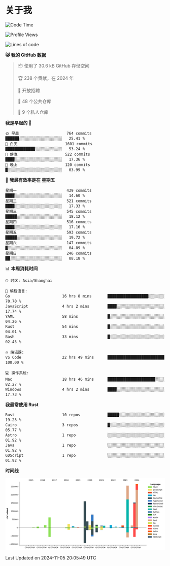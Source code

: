 # 关于我

<!--START_SECTION:waka-->
![Code Time](http://img.shields.io/badge/Code%20Time-3%2C299%20hrs%2041%20mins-blue)

![Profile Views](http://img.shields.io/badge/%E4%B8%AA%E4%BA%BA%E8%B5%84%E6%96%99%E8%A7%82%E7%9C%8B%E6%AC%A1%E6%95%B0-7-blue)

![Lines of code](https://img.shields.io/badge/%E4%BB%8E%E3%80%8CHello%20World%E3%80%8D%E8%B5%B7%E6%88%91%E5%B7%B2%E7%BB%8F%E5%86%99%E4%BA%86-1.2%20million%20%E8%A1%8C%E4%BB%A3%E7%A0%81-blue)

**🐱 我的 GitHub 数据** 

> 📦  使用了 30.6 kB GitHub 存储空间 
 > 
> 🏆 238 个贡献，在 2024 年
 > 
> 💼 开放招聘
 > 
> 📜 48 个公共仓库 
 > 
> 🔑 9 个私人仓库 
 > 
**我是早起的 🐤** 

```text
🌞 早晨                     764 commits         ██████░░░░░░░░░░░░░░░░░░░   25.41 % 
🌆 白天                     1601 commits        █████████████░░░░░░░░░░░░   53.24 % 
🌃 傍晚                     522 commits         ████░░░░░░░░░░░░░░░░░░░░░   17.36 % 
🌙 晚上                     120 commits         █░░░░░░░░░░░░░░░░░░░░░░░░   03.99 % 
```
📅 **我最有效率是在 星期五** 

```text
星期一                      439 commits         ████░░░░░░░░░░░░░░░░░░░░░   14.60 % 
星期二                      521 commits         ████░░░░░░░░░░░░░░░░░░░░░   17.33 % 
星期三                      545 commits         █████░░░░░░░░░░░░░░░░░░░░   18.12 % 
星期四                      516 commits         ████░░░░░░░░░░░░░░░░░░░░░   17.16 % 
星期五                      593 commits         █████░░░░░░░░░░░░░░░░░░░░   19.72 % 
星期六                      147 commits         █░░░░░░░░░░░░░░░░░░░░░░░░   04.89 % 
星期日                      246 commits         ██░░░░░░░░░░░░░░░░░░░░░░░   08.18 % 
```


📊 **本周消耗时间** 

```text
🕑︎ 时区: Asia/Shanghai

💬 编程语言: 
Go                       16 hrs 8 mins       ██████████████████░░░░░░░   70.70 % 
JavaScript               4 hrs 2 mins        ████░░░░░░░░░░░░░░░░░░░░░   17.74 % 
YAML                     58 mins             █░░░░░░░░░░░░░░░░░░░░░░░░   04.26 % 
Rust                     54 mins             █░░░░░░░░░░░░░░░░░░░░░░░░   04.01 % 
Bash                     33 mins             █░░░░░░░░░░░░░░░░░░░░░░░░   02.45 % 

🔥 编辑器: 
VS Code                  22 hrs 49 mins      █████████████████████████   100.00 % 

💻 操作系统: 
Mac                      18 hrs 46 mins      █████████████████████░░░░   82.27 % 
Windows                  4 hrs 2 mins        ████░░░░░░░░░░░░░░░░░░░░░   17.73 % 
```

**我最常使用 Rust** 

```text
Rust                     10 repos            █████░░░░░░░░░░░░░░░░░░░░   19.23 % 
Cairo                    3 repos             █░░░░░░░░░░░░░░░░░░░░░░░░   05.77 % 
Astro                    1 repo              ░░░░░░░░░░░░░░░░░░░░░░░░░   01.92 % 
Java                     1 repo              ░░░░░░░░░░░░░░░░░░░░░░░░░   01.92 % 
GDScript                 1 repo              ░░░░░░░░░░░░░░░░░░░░░░░░░   01.92 % 
```



**时间线**

![Lines of Code chart](https://raw.githubusercontent.com/catusax/catusax/master/assets/bar_graph.png)


 Last Updated on 2024-11-05 20:05:49 UTC
<!--END_SECTION:waka-->

